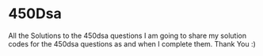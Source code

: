 # 450Dsa
All the Solutions to the 450dsa questions
I am going to share my solution codes for the 450dsa questions as and when I complete them.
Thank You :)
